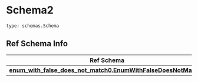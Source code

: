 # Schema2
```
type: schemas.Schema
```

## Ref Schema Info
Ref Schema | Input Type | Output Type
---------- | ---------- | -----------
[**enum_with_false_does_not_match0.EnumWithFalseDoesNotMatch0**](../../../../../../../../components/schema/enum_with_false_does_not_match0.md) | typing.Literal[False] | typing.Literal[False]
